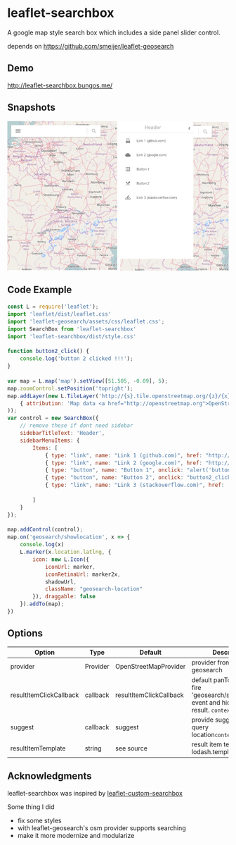 # leaflet-searchbox

A google map style search box which includes a side panel slider control.

depends on https://github.com/smeijer/leaflet-geosearch
	
## Demo

http://leaflet-searchbox.bungos.me/

## Snapshots
<div style="max-width:600px;display:flex;flex-direction:row;justify-content: space-between;">
<img src="./snapshots/snapshot1.jpeg" width="250" >
<img src="./snapshots/snapshot2.jpeg" width="250" >
</div>

## Code Example
``` js
const L = require('leaflet');
import 'leaflet/dist/leaflet.css'
import 'leaflet-geosearch/assets/css/leaflet.css';
import SearchBox from 'leaflet-searchbox'
import 'leaflet-searchbox/dist/style.css'

function button2_click() {
    console.log('button 2 clicked !!!');
}

var map = L.map('map').setView([51.505, -0.09], 5);
map.zoomControl.setPosition('topright');
map.addLayer(new L.TileLayer('http://{s}.tile.openstreetmap.org/{z}/{x}/{y}.png',
    { attribution: 'Map data <a href="http://openstreetmap.org">OpenStreetMap</a> contributors' }
));
var control = new SearchBox({
    // remove these if dont need sidebar
    sidebarTitleText: 'Header',
    sidebarMenuItems: {
        Items: [
            { type: "link", name: "Link 1 (github.com)", href: "http://github.com", icon: "icon-local-carwash" },
            { type: "link", name: "Link 2 (google.com)", href: "http://google.com", icon: "icon-cloudy" },
            { type: "button", name: "Button 1", onclick: "alert('button 1 clicked !')", icon: "icon-potrait" },
            { type: "button", name: "Button 2", onclick: "button2_click();", icon: "icon-local-dining" },
            { type: "link", name: "Link 3 (stackoverflow.com)", href: 'http://stackoverflow.com', icon: "icon-bike" },

        ]
    }
});

map.addControl(control);
map.on('geosearch/showlocation', x => {
    console.log(x)
    L.marker(x.location.latlng, {
        icon: new L.Icon({
            iconUrl: marker,
            iconRetinaUrl: marker2x,
            shadowUrl,
            className: "geosearch-location"
        }), draggable: false
    }).addTo(map);
})
```
## Options

| Option                   | Type     | Default        | Description |
| ------------------------ | -------- | -------------- | -------------------------------------- |
|    provider  |  Provider  |  OpenStreetMapProvider  |  provider from leaflet-geosearch  |
|resultItemClickCallback|callback|resultItemClickCallback| default panTo to location fire 'geosearch/showlocation' event and hide search result. `context:SearchBox`|
|suggest|callback|suggest| provide suggest when query location`context:SearchBox` |
|resultItemTemplate|string|see source| result item template use lodash.template |
## Acknowledgments

leaflet-searchbox was inspired by [leaflet-custom-searchbox](https://github.com/8to5Developer/leaflet-custom-searchbox)

Some thing I did

* fix some styles
* with leaflet-geosearch's osm provider supports searching 
* make it more modernize and modularize